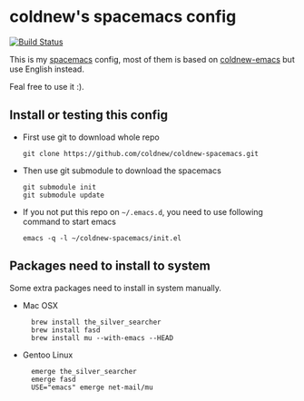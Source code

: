 # coldnew's spacemacs config

[![Build Status](https://travis-ci.org/coldnew/coldnew-spacemacs.svg?branch=master)](https://travis-ci.org/coldnew/coldnew-spacemacs)

This is my [spacemacs](https://github.com/syl20bnr/spacemacs) config, most of them is based on [coldnew-emacs](https://github.com/coldnew/coldnew-emacs) but
use English instead.

Feal free to use it :).

## Install or testing this config

-   First use git to download whole repo

        git clone https://github.com/coldnew/coldnew-spacemacs.git

-   Then use git submodule to download the spacemacs

        git submodule init
        git submodule update

-   If you not put this repo on `~/.emacs.d`, you need to use following
    command to start emacs

        emacs -q -l ~/coldnew-spacemacs/init.el

## Packages need to install to system

Some extra packages need to install in system manually.

- Mac OSX

        brew install the_silver_searcher
        brew install fasd
        brew install mu --with-emacs --HEAD

- Gentoo Linux

        emerge the_silver_searcher
        emerge fasd
        USE="emacs" emerge net-mail/mu
